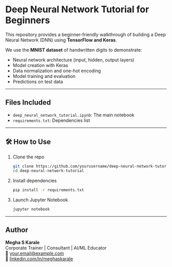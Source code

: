 # Deep Neural Network Tutorial for Beginners

This repository provides a beginner-friendly walkthrough of building a Deep Neural Network (DNN) using **TensorFlow and Keras**.

We use the **MNIST dataset** of handwritten digits to demonstrate:
- Neural network architecture (input, hidden, output layers)
- Model creation with Keras
- Data normalization and one-hot encoding
- Model training and evaluation
- Predictions on test data

---

## Files Included

- `deep_neural_network_tutorial.ipynb`: The main notebook
- `requirements.txt`: Dependencies list

---

## 🛠 How to Use

1. Clone the repo
   ```bash
   git clone https://github.com/yourusername/deep-neural-network-tutorial.git
   cd deep-neural-network-tutorial
   ```

2. Install dependencies
   ```bash
   pip install -r requirements.txt
   ```

3. Launch Jupyter Notebook
   ```bash
   jupyter notebook
   ```

---

## Author

**Megha S Karale**  
Corporate Trainer | Consultant | AI/ML Educator  
📧 your.email@example.com  
🔗 [linkedin.com/in/meghaskarale](https://linkedin.com/in/meghaskarale)
